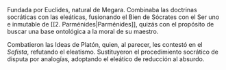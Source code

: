 
Fundada por Euclides, natural de Megara. Combinaba las doctrinas socráticas con las eleáticas, fusionando el Bien de Sócrates con el Ser uno e inmutable de [[2. Parménides|Parménides]], quizás con el propósito de buscar una base ontológica a la moral de su maestro. 

Combatieron las Ideas de Platón, quien, al parecer, les contestó en el *Sofista*, refutando el eleatismo. Sustituyeron el procedimiento socrático de disputa por analogías, adoptando el eleático de reducción al absurdo.
